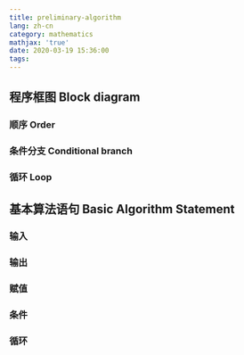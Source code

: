 ```yaml
---
title: preliminary-algorithm
lang: zh-cn
category: mathematics
mathjax: 'true'
date: 2020-03-19 15:36:00
tags:
---
```


## 程序框图 Block diagram

### 顺序 Order

### 条件分支 Conditional branch

### 循环 Loop

## 基本算法语句 Basic Algorithm Statement

### 输入

### 输出

### 赋值

### 条件

### 循环